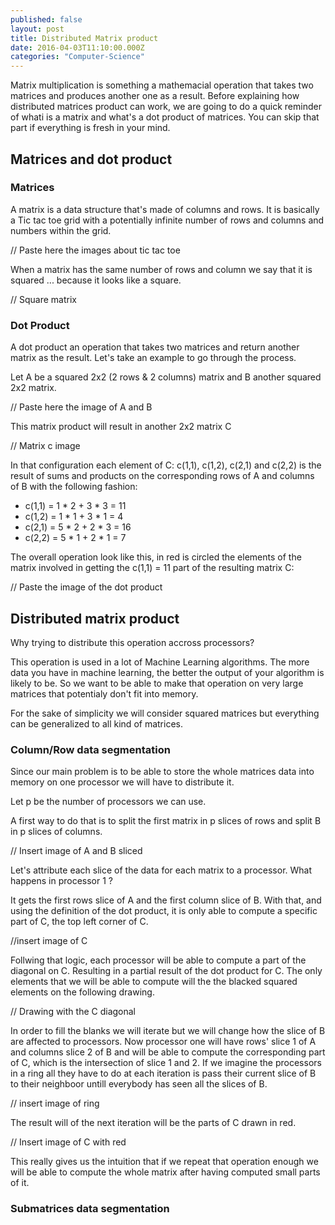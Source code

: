```yaml
---
published: false
layout: post
title: Distributed Matrix product
date: 2016-04-03T11:10:00.000Z
categories: "Computer-Science"
---
```



Matrix multiplication is something a mathemacial operation that takes two matrices and produces another one as a result. Before explaining how distributed matrices product can work, we are going to do a quick reminder of whati is a matrix and what's a dot product of matrices. You can skip that part if everything is fresh in your mind.

## Matrices and dot product

### Matrices
A matrix is a data structure that's made of columns and rows. It is basically a Tic tac toe grid with a potentially infinite number of rows and columns and numbers within the grid. 

// Paste here the images about tic tac toe

When a matrix has the same number of rows and column we say that it is squared ... because it looks like a square.

// Square matrix

### Dot Product
A dot product an operation that takes two matrices and return another matrix as the result. Let's take an example to go through the process. 

Let A be a squared 2x2 (2 rows & 2 columns) matrix and B another squared 2x2 matrix.

// Paste here the image of A and B

This matrix product will result in another 2x2 matrix C

// Matrix c image

In that configuration each element of C: c(1,1), c(1,2), c(2,1) and c(2,2) is the result of sums and products on the corresponding rows of A and columns of B with the following fashion:

* c(1,1) = 1 * 2 + 3 * 3 = 11
* c(1,2) = 1 * 1 + 3 * 1 = 4
* c(2,1) = 5 * 2 + 2 * 3 = 16
* c(2,2) = 5 * 1 + 2 * 1 = 7

The overall operation look like this, in red is circled the elements of the matrix involved in getting the c(1,1) = 11 part of the resulting matrix C:

// Paste the image of the dot product

## Distributed matrix product

Why trying to distribute this operation accross processors?

This operation is used in a lot of Machine Learning algorithms. The more data you have in machine learning, the better the output of your algorithm is likely to be. So we want to be able to make that operation on very large matrices that potentialy don't fit into memory.

For the sake of simplicity we will consider squared matrices but everything can be generalized to all kind of matrices.

### Column/Row data segmentation

Since our main problem is to be able to store the whole matrices data into memory on one processor we will have to distribute it.

Let p be the number of processors we can use.

A first way to do that is to split the first matrix in p slices of rows and split B in p slices of columns.

// Insert image of A and B sliced

Let's attribute each slice of the data for each matrix to a processor. What happens in processor 1 ?

It gets the first rows slice of A and the first column slice of B. With that, and using the definition of the dot product, it is only able to compute a specific part of C, the top left corner of C.

//insert image of C

Follwing that logic, each processor will be able to compute a part of the diagonal on C. Resulting in a partial result of the dot product for C. The only elements that we will be able to compute will the the blacked squared elements on the following drawing.

// Drawing with the C diagonal

In order to fill the blanks we will iterate but we will change how the slice of B are affected to processors. Now processor one will have rows' slice 1 of A and columns slice 2 of B and will be able to compute the corresponding part of C, which is the intersection of slice 1 and 2. If we imagine the processors in a ring all they have to do at each iteration is pass their current slice of B to their neighboor untill everybody has seen all the slices of B.

// insert image of ring

The result will of the next iteration will be the parts of C drawn in red.

// Insert image of C with red

This really gives us the intuition that if we repeat that operation enough we will be able to compute the whole matrix after having computed small parts of it.

### Submatrices data segmentation








